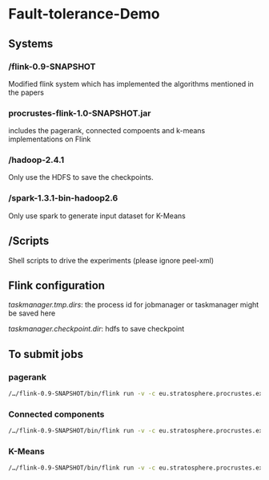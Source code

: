 # Fault-tolerance-Demo

## Systems

### /flink-0.9-SNAPSHOT
Modified flink system which has implemented the algorithms mentioned in the papers

### procrustes-flink-1.0-SNAPSHOT.jar

includes the pagerank, connected compoents and k-means implementations on Flink

### /hadoop-2.4.1

Only use the HDFS to save the checkpoints. 

### /spark-1.3.1-bin-hadoop2.6

Only use spark to generate input dataset for K-Means 

## /Scripts

Shell scripts to drive the experiments (please ignore peel-xml)

## Flink configuration

*taskmanager.tmp.dirs*: the process id for jobmanager or taskmanager might be saved here

*taskmanager.checkpoint.dir*: hdfs to save checkpoint

## To submit jobs

### pagerank
```bash
/…/flink-0.9-SNAPSHOT/bin/flink run -v -c eu.stratosphere.procrustes.experiments.recovery.PageRank ${app.path.jobs}/procrustes-flink-1.0.SNAPSHOT.jar ${system.hadoop-2.path.input}/input ${system.hadoop-2.path.output}/output *#(iteration)* *#(checkpoint interval)*
```

### Connected components
```bash
/…/flink-0.9-SNAPSHOT/bin/flink run -v -c eu.stratosphere.procrustes.experiments.recovery.ConnectedComponentsBulk ${app.path.jobs}/procrustes-flink-1.0.SNAPSHOT.jar ${system.hadoop-2.path.input}/webbase-raw ${system.hadoop-2.path.output}/concomp *#(iteration)* *#(checkpoint interval)*
```

### K-Means
```bash
/…/flink-0.9-SNAPSHOT/bin/flink run -v -c eu.stratosphere.procrustes.experiments.recovery.KMeansPureTuple /…/procrustes-flink-1.0-SNAPSHOT.jar hdfs://… /input/points hdfs://…/input/centroid hdfs://…/output *#(iteration)* *#(checkpoint interval)*
```
